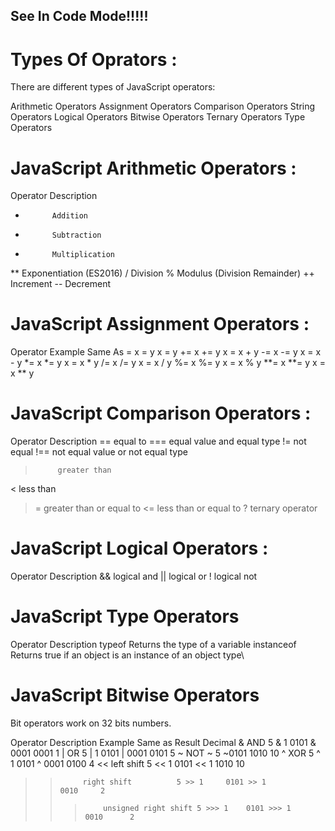 ## See In Code Mode!!!!!
# Types Of Oprators :
There are different types of JavaScript operators:

Arithmetic Operators
Assignment Operators
Comparison Operators
String Operators
Logical Operators
Bitwise Operators
Ternary Operators
Type Operators


# JavaScript Arithmetic Operators :
Operator	Description
+	        Addition
-	        Subtraction
*	        Multiplication
**	        Exponentiation (ES2016)
/	        Division
%	        Modulus (Division Remainder)
++	        Increment
--	        Decrement

# JavaScript Assignment Operators :

Operator	Example	Same As
=	       x = y	 x = y
+=	       x += y	 x = x + y
-=	       x -= y	 x = x - y
*=	       x *= y	 x = x * y
/=	       x /= y	 x = x / y
%=	       x %= y	 x = x % y
**=	       x **= y	 x = x ** y

# JavaScript Comparison Operators :

Operator	Description
==	       equal to
===	       equal value and equal type
!=	       not equal
!==	       not equal value or not equal type
>	       greater than
<	       less than
>=	       greater than or equal to
<=	       less than or equal to
?	       ternary operator   

# JavaScript Logical Operators :

Operator	Description
&&	        logical and
||	        logical or
!	        logical not

# JavaScript Type Operators
Operator	Description
typeof	    Returns the type of a variable
instanceof	Returns true if an object is an instance of an object type\



# JavaScript Bitwise Operators
Bit operators work on 32 bits numbers.

Operator	Description	         Example	Same as	             Result	Decimal
&	        AND	                 5 & 1	    0101 & 0001	         0001	 1
|	        OR	                 5 | 1	    0101 | 0001	         0101	 5
~	        NOT	                 ~ 5	     ~0101	             1010	 10
^	        XOR	                 5 ^ 1	    0101 ^ 0001	         0100	 4
<<	        left shift	         5 << 1	    0101 << 1	         1010	 10
>>	        right shift	         5 >> 1	    0101 >> 1	         0010	  2
>>>	        unsigned right shift 5 >>> 1    0101 >>> 1	        0010	  2
